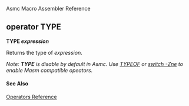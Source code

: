 Asmc Macro Assembler Reference

## operator TYPE

**TYPE _expression_**

Returns the type of _expression_.

_Note: **TYPE** is disable by default in Asmc. Use [TYPEOF](operator-typeof.md) or [switch -Zne](../command/option-zne.md) to enable Masm compatible opeators._

#### See Also

[Operators Reference](readme.md)
